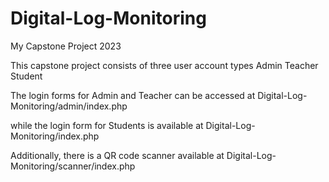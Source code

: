 # Digital-Log-Monitoring
My Capstone Project 2023

This capstone project consists of three user account types
Admin
Teacher
Student


The login forms for Admin and Teacher can be accessed at
Digital-Log-Monitoring/admin/index.php


while the login form for Students is available at 
Digital-Log-Monitoring/index.php

Additionally, there is a QR code scanner available at
Digital-Log-Monitoring/scanner/index.php

